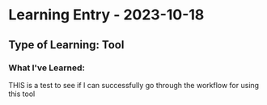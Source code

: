 # Learning Entry - 2023-10-18

  ## Type of Learning: Tool
  
  ### What I've Learned:
  
THIS is a test to see if I can successfully go through the workflow for using this tool